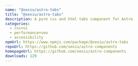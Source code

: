 ```yaml
---
name: "@xexiu/astro-tabs"
title: "@xexiu/astro-tabs"
description: A pure css and html tabs component for Astro
categories:
  - css+ui
  - performance+seo
  - accessibility
npmUrl: https://www.npmjs.com/package/@xexiu/astro-tabs
repoUrl: https://github.com/xexiu/astro-components
homepageUrl: https://github.com/xexiu/astro-components
downloads: 129
---
```

